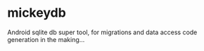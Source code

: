 # mickeydb
Android sqlite db super tool, for migrations and data access code generation in the making...
